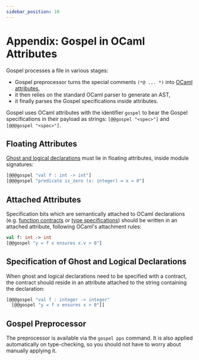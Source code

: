 ```yaml
---
sidebar_position: 10
---
```


# Appendix: Gospel in OCaml Attributes

Gospel processes a file in various stages:

- Gospel preprocessor turns the special comments `(*@ ... *)` into [OCaml
  attributes],
- it then relies on the standard OCaml parser to generate an AST,
- it finally parses the Gospel specifications inside attributes.

[OCaml attributes]: https://caml.inria.fr/pub/docs/manual-ocaml/attributes.html

Gospel uses OCaml attributes with the identifier `gospel` to bear the Gospel
specifications in their payload as strings: `[@@gospel "<spec>"]` and
`[@@@gospel "<spec>"]`.

## Floating Attributes

[Ghost and logical declarations](logical.md) must lie in floating attributes,
inside module signatures:

```ocaml
[@@@gospel "val f : int -> int"]
[@@@gospel "predicate is_zero (x: integer) = x = 0"]
```

## Attached Attributes

Specification bits which are semantically attached to OCaml declarations (e.g.
[function contracts](function-contracts.md) or [type
specifications](type-specifications.md)) should be written in an attached
attribute, following OCaml's attachment rules:

```ocaml
val f: int -> int
[@@gospel "y = f x ensures x.v > 0"]
```

## Specification of Ghost and Logical Declarations

When ghost and logical declarations need to be specified with a contract, the
contract should reside in an attribute attached to the string containing the
declaration:

```ocaml
[@@@gospel "val f : integer -> integer"
  [@@gospel "y = f x ensures x > 0"]]
```

## Gospel Preprocessor

The preprocessor is available via the `gospel pps` command. It is also applied
automatically on type-checking, so you should not have to worry about manually
applying it.
